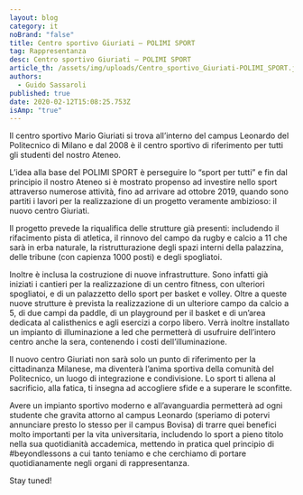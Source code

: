 ```yaml
---
layout: blog
category: it
noBrand: "false"
title: Centro sportivo Giuriati – POLIMI SPORT
tag: Rappresentanza
desc: Centro sportivo Giuriati – POLIMI SPORT
article_th: /assets/img/uploads/Centro_sportivo_Giuriati-POLIMI_SPORT.jpg
authors:
  - Guido Sassaroli
published: true
date: 2020-02-12T15:08:25.753Z
isAmp: "true"
---
```

Il centro sportivo Mario Giuriati si trova all’interno del campus Leonardo del Politecnico di Milano e dal 2008 è il centro sportivo di riferimento per tutti gli studenti del nostro Ateneo.

L’idea alla base del POLIMI SPORT è perseguire lo “sport per tutti” e fin dal principio il nostro Ateneo si è mostrato propenso ad investire nello sport attraverso numerose attività, fino ad arrivare ad ottobre 2019, quando sono partiti i lavori per la realizzazione di un progetto veramente ambizioso: il nuovo centro Giuriati.

Il progetto prevede la riqualifica delle strutture già presenti: includendo il rifacimento pista di atletica, il rinnovo del campo da rugby e calcio a 11 che sarà in erba naturale, la ristrutturazione degli spazi interni della palazzina, delle tribune (con capienza 1000 posti) e degli spogliatoi.

Inoltre è inclusa la costruzione di nuove infrastrutture. Sono infatti già iniziati i cantieri per la realizzazione di un centro fitness, con ulteriori spogliatoi, e di un palazzetto dello sport per basket e volley.
Oltre a queste nuove strutture è prevista la realizzazione di un ulteriore campo da calcio a 5, di due campi da paddle, di un playground per il basket e di un’area dedicata al calisthenics e agli esercizi a corpo libero.
Verrà inoltre installato un impianto di illuminazione a led che permetterà di usufruire dell’intero centro anche la sera, contenendo i costi dell’illuminazione.

Il nuovo centro Giuriati non sarà solo un punto di riferimento per la cittadinanza Milanese, ma diventerà l’anima sportiva della comunità del Politecnico, un luogo di integrazione e condivisione.
Lo sport ti allena al sacrificio, alla fatica, ti insegna ad accogliere sfide e a superare le sconfitte.

Avere un impianto sportivo moderno e all’avanguardia permetterà ad ogni studente che gravita attorno al campus Leonardo (speriamo di potervi annunciare presto lo stesso per il campus Bovisa) di trarre quei benefici molto importanti per la vita universitaria, includendo lo sport a pieno titolo nella sua quotidianità accademica, mettendo in pratica quel principio di #beyondlessons a cui tanto teniamo e che cerchiamo di portare quotidianamente negli organi di rappresentanza.

Stay tuned!